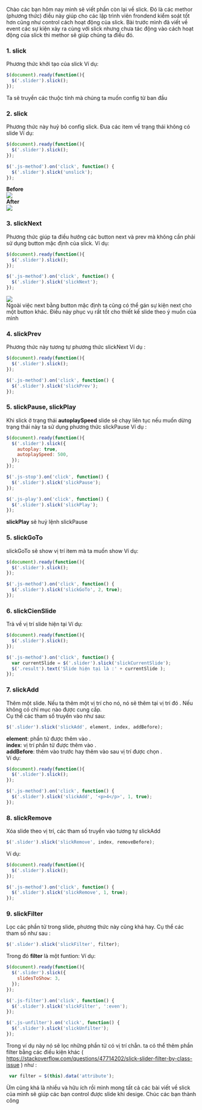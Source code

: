 Chào các bạn hôm nay mình sẽ viết phần còn lại về slick. Đó là các methor (phương thức) điều này giúp cho các lập trình viên frondend kiểm soát tốt hơn cũng như control cách hoạt động của slick. Bài trước mình đã viết về event các sự kiện xảy ra cùng với slick nhưng chưa tác động vào cách hoạt động của slick thì methor sẽ giúp chúng ta điều đó.

### 1. slick
Phương thức khởi tạo của slick
Ví dụ: 
```js 
$(document).ready(function(){
  $('.slider').slick();
});
```

Ta sẽ truyền các thuộc tính mà chúng ta muốn config từ ban đầu
### 2. slick
Phương thức này huỷ bỏ config slick. Đưa các item về trạng thái không có slide
Ví dụ: 
```js 
$(document).ready(function(){
  $('.slider').slick();
});

$('.js-method').on('click', function() {
  $('.slider').slick('unslick');
});
```

**Before**
<br>
![](https://images.viblo.asia/7dc60d1a-12fd-447e-b20c-23a5eee95ba5.png)
<br>
**After**
<br>
 ![](https://images.viblo.asia/0845af54-b5d8-4448-863c-b35705b2b79c.png)
### 3. slickNext
Phương thức giúp ta điều hướng các button next và prev mà không cần phải sử dụng button mặc định của slick.
Ví dụ: 
```js 
$(document).ready(function(){
  $('.slider').slick();
});

$('.js-method').on('click', function() {
  $('.slider').slick('slickNext');
});
```
![](https://images.viblo.asia/9188e7f8-f036-4ce5-bafb-3670a074080f.png)
<br>
Ngoài việc next bằng button mặc định ta cũng có thể gán sự kiện next cho một button khác. Điều này phục vụ rất tốt cho thiết kế slide theo ý muốn của mình
### 4. slickPrev
Phương thức này tương tự phương thức slickNext
Ví dụ :
```js 
$(document).ready(function(){
  $('.slider').slick();
});

$('.js-method').on('click', function() {
  $('.slider').slick('slickPrev');
});
```

### 5. slickPause, slickPlay
Khi slick ở trạng thái **autoplaySpeed**  slide sẽ chạy liên tục nếu muốn dừng trạng thái này ta sử dụng phương thức slickPause 
Ví dụ :
```js 
$(document).ready(function(){
  $('.slider').slick({
    autoplay: true,
    autoplaySpeed: 500,
  });
});

$('.js-stop').on('click', function() {
  $('.slider').slick('slickPause');
});

$('.js-play').on('click', function() {
  $('.slider').slick('slickPlay');
});
```
**slickPlay**  sẽ huỷ lệnh slickPause
### 5. slickGoTo
slickGoTo sẽ show vị trí item mà ta muốn show
Ví dụ: 
```js 
$(document).ready(function(){
  $('.slider').slick();
});

$('.js-method').on('click', function() {
  $('.slider').slick('slickGoTo', 2, true);
});
```
### 6. slickCienSlide
Trả về vị trí slide hiện tại
Ví dụ: 
```js 
$(document).ready(function(){
  $('.slider').slick();
});

$('.js-method').on('click', function() {
  var currentSlide = $('.slider').slick('slickCurrentSlide');
  $('.result').text('Slide hiện tại là :' + currentSlide );
});
```
### 7. slickAdd
Thêm một slide. Nếu ta thêm một vị trí  cho nó,  nó sẽ thêm tại vị trí đó . Nếu không có chỉ mục nào được cung cấp.<br>
Cụ thể các tham số truyền vào như sau:
```js 
$('.slider').slick('slickAdd', element, index, addBefore);
```
**element**: phần tử được thêm vào .<br>
**index**: vị trí phần tử được thêm vào .<br>
**addBefore**: thêm vào trước hay thêm vào sau vị trí được chọn .<br>
Ví dụ: 
```js 
$(document).ready(function(){
  $('.slider').slick();
});

$('.js-method').on('click', function() {
  $('.slider').slick('slickAdd', '<p>4</p>', 1, true);
});
```
### 8. slickRemove
Xóa slide theo vị trí, các tham số truyền vào tương tự slickAdd
```js 
$('.slider').slick('slickRemove', index, removeBefore);
```
Ví dụ: 
```js 
$(document).ready(function(){
  $('.slider').slick();
});

$('.js-method').on('click', function() {
  $('.slider').slick('slickRemove', 1, true);
});
```
### 9. slickFilter
Lọc các phần tử trong slide, phương thức này cũng khá hay. Cụ thể các tham số như sau :
```js 
$('.slider').slick('slickFilter', filter);
```
Trong đó **filter** là một funtion:
Ví dụ:

```js
$(document).ready(function(){
  $('.slider').slick({
    slidesToShow: 3,
  });
});

$('.js-filter').on('click', function() {
  $('.slider').slick('slickFilter', ':even');
});

$('.js-unfilter').on('click', function() {
  $('.slider').slick('slickUnfilter');
});
```
Trong ví dụ này  nó sẽ lọc những phần tử có vị trí chẵn. ta có thể thêm phần filter bằng các điều kiện khác ( https://stackoverflow.com/questions/47714202/slick-slider-filter-by-class-issue ) như :
```js
 var filter = $(this).data('attribute');
 ```
 
 Ừm cũng khá là nhiều và hữu ích rồi mình mong tất cả các bài viết về slick của mình sẽ giúp các bạn control được slide khi desige. Chúc các bạn thành công